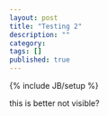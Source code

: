 ```yaml
---
layout: post
title: "Testing 2"
description: ""
category: 
tags: []
published: true
---
```

{% include JB/setup %}

this is better not visible?
